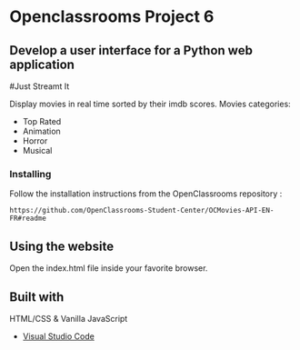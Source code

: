 # Openclassrooms Project 6
## Develop a user interface for a Python web application

#Just Streamt It

Display movies in real time sorted by their imdb scores.
Movies categories:
- Top Rated
- Animation
- Horror
- Musical

### Installing

Follow the installation instructions from the OpenClassrooms repository :

```
https://github.com/OpenClassrooms-Student-Center/OCMovies-API-EN-FR#readme
```

## Using the website

Open the index.html file inside your favorite browser.


## Built with

HTML/CSS & Vanilla JavaScript
* [Visual Studio Code](https://code.visualstudio.com/) 
